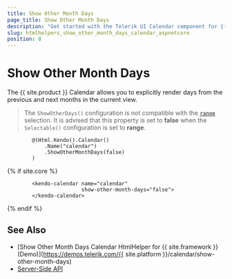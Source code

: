 ```yaml
---
title: Show Other Month Days
page_title: Show Other Month Days
description: "Get started with the Telerik UI Calendar component for {{ site.framework }} Show Other Month Days Functionality."
slug: htmlhelpers_show_other_month_days_calendar_aspnetcore
position: 8
---
```


# Show Other Month Days

The {{ site.product }} Calendar allows you to explicitly render days from the previous and next months in the current view.

> The `ShowOtherDays()` configuration is not compatible with the [`range`](/api/javascript/ui/calendar/configuration/selectable) selection. It is advised that this property is set to **false** when the `Selectable()` configuration is set to **range**.

```HtmlHelper
        @(Html.Kendo().Calendar()
            .Name("calendar")
            .ShowOtherMonthDays(false)
        )
```

{% if site.core %}
```TagHelper
        <kendo-calendar name="calendar"
                        show-other-month-days="false">
        </kendo-calendar>
```
{% endif %}

## See Also

* [Show Other Month Days Calendar HtmlHelper for {{ site.framework }} (Demo)](https://demos.telerik.com/{{ site.platform }}/calendar/show-other-month-days)
* [Server-Side API](/api/calendar)
